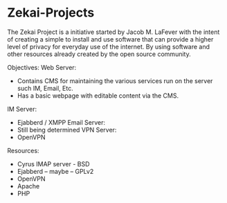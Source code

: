 Zekai-Projects
==============

The Zekai Project is a initiative started by Jacob M. LaFever with the intent of creating a simple to 
install and use software that can provide a higher level of privacy for everyday use of the internet. 
By using software and other resources already created by the open source community. 

Objectives:
Web Server:
 - Contains CMS for maintaining the various services run on the server such IM, Email, Etc.
 - Has a basic webpage with editable content via the CMS.  

IM Server: 
 - Ejabberd / XMPP
Email Server:
 - Still being determined
VPN Server:
 - OpenVPN

Resources: 
 - Cyrus IMAP server - BSD
 - Ejabberd – maybe – GPLv2
 - OpenVPN
 - Apache
 - PHP
